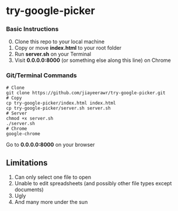 # try-google-picker

### Basic Instructions
0. Clone this repo to your local machine
1. Copy or move **index.html** to your root folder
2. Run **server.sh** on your Terminal
3. Visit **0.0.0.0:8000** (or something else along this line) on Chrome

### Git/Terminal Commands
    # Clone
    git clone https://github.com/jiayeerawr/try-google-picker.git
    # Copy
    cp try-google-picker/index.html index.html
    cp try-google-picker/server.sh server.sh
    # Server
    chmod +x server.sh
    ./server.sh
    # Chrome
    google-chrome

Go to **0.0.0.0:8000** on your browser

## Limitations
1. Can only select one file to open
2. Unable to edit spreadsheets (and possibly other file types except documents)
3. Ugly
4. And many more under the sun
